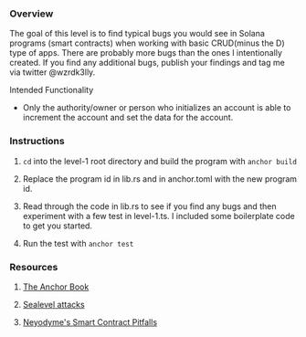 ### Overview

The goal of this level is to find typical bugs you would see in Solana programs (smart contracts) when working with basic CRUD(minus the D) type of apps. There are probably more bugs than the ones I intentionally created. If you find any additional bugs, publish your findings and tag me via twitter @wzrdk3lly.

Intended Functionality
- Only the authority/owner or person who initializes an account is able to increment the account and set the data for the account. 

### Instructions 
1. `cd` into the level-1 root directory and build the program with `anchor build`

2. Replace the program id in lib.rs and in anchor.toml with the new program id. 

3. Read through the code in lib.rs to see if you find any bugs and then experiment with a few test in level-1.ts. I included some boilerplate code to get you started. 

4. Run the test with `anchor test`


### Resources 
1. [The Anchor Book](https://book.anchor-lang.com/)

2. [Sealevel attacks](https://github.com/project-serum/sealevel-attacks/tree/master/programs)

3. [Neyodyme's Smart Contract Pitfalls](https://blog.neodyme.io/posts/solana_common_pitfalls)


